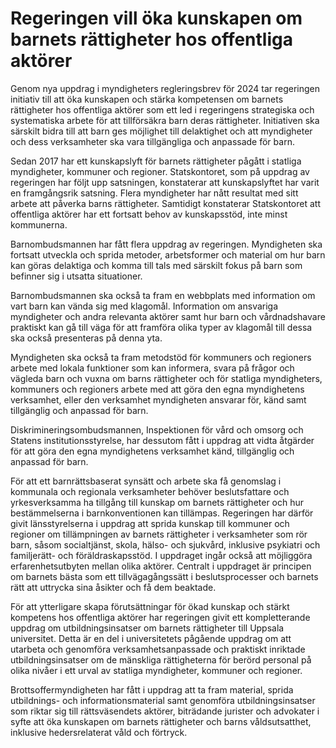 # Regeringen vill öka kunskapen om barnets rättigheter hos offentliga aktörer

Genom nya uppdrag i myndigheters regleringsbrev för 2024 tar regeringen initiativ till att öka kunskapen och stärka kompetensen om barnets rättigheter hos offentliga aktörer som ett led i regeringens strategiska och systematiska arbete för att tillförsäkra barn deras rättigheter. Initiativen ska särskilt bidra till att barn ges möjlighet till delaktighet och att myndigheter och dess verksamheter ska vara tillgängliga och anpassade för barn.

Sedan 2017 har ett kunskapslyft för barnets rättigheter pågått i statliga myndigheter, kommuner och regioner. Statskontoret, som på uppdrag av regeringen har följt upp satsningen, konstaterar att kunskapslyftet har varit en framgångsrik satsning. Flera myndigheter har nått resultat med sitt arbete att påverka barns rättigheter. Samtidigt konstaterar Statskontoret att offentliga aktörer har ett fortsatt behov av kunskapsstöd, inte minst kommunerna.

Barnombudsmannen har fått flera uppdrag av regeringen. Myndigheten ska fortsatt utveckla och sprida metoder, arbetsformer och material om hur barn kan göras delaktiga och komma till tals med särskilt fokus på barn som befinner sig i utsatta situationer.

Barnombudsmannen ska också ta fram en webbplats med information om vart barn kan vända sig med klagomål. Information om ansvariga myndigheter och andra relevanta aktörer samt hur barn och vårdnadshavare praktiskt kan gå till väga för att framföra olika typer av klagomål till dessa ska också presenteras på denna yta.

Myndigheten ska också ta fram metodstöd för kommuners och regioners arbete med lokala funktioner som kan informera, svara på frågor och vägleda barn och vuxna om barns rättigheter och för statliga myndigheters, kommuners och regioners arbete med att göra den egna myndighetens verksamhet, eller den verksamhet myndigheten ansvarar för, känd samt tillgänglig och anpassad för barn.

Diskrimineringsombudsmannen, Inspektionen för vård och omsorg och Statens institutionsstyrelse, har dessutom fått i uppdrag att vidta åtgärder för att göra den egna myndighetens verksamhet känd, tillgänglig och anpassad för barn.

För att ett barnrättsbaserat synsätt och arbete ska få genomslag i kommunala och regionala verksamheter behöver beslutsfattare och yrkesverksamma ha tillgång till kunskap om barnets rättigheter och hur bestämmelserna i barnkonventionen kan tillämpas. Regeringen har därför givit länsstyrelserna i uppdrag att sprida kunskap till kommuner och regioner om tillämpningen av barnets rättigheter i verksamheter som rör barn, såsom socialtjänst, skola, hälso- och sjukvård, inklusive psykiatri och familjerätt- och föräldraskapsstöd. I uppdraget ingår också att möjliggöra erfarenhetsutbyten mellan olika aktörer. Centralt i uppdraget är principen om barnets bästa som ett tillvägagångssätt i beslutsprocesser och barnets rätt att uttrycka sina åsikter och få dem beaktade.

För att ytterligare skapa förutsättningar för ökad kunskap och stärkt kompetens hos offentliga aktörer har regeringen givit ett kompletterande uppdrag om utbildningsinsatser om barnets rättigheter till Uppsala universitet. Detta är en del i universitetets pågående uppdrag om att utarbeta och genomföra verksamhetsanpassade och praktiskt inriktade utbildningsinsatser om de mänskliga rättigheterna för berörd personal på olika nivåer i ett urval av statliga myndigheter, kommuner och regioner.

Brottsoffermyndigheten har fått i uppdrag att ta fram material, sprida utbildnings- och informationsmaterial samt genomföra utbildningsinsatser som riktar sig till rättsväsendets aktörer, biträdande jurister och advokater i syfte att öka kunskapen om barnets rättigheter och barns våldsutsatthet, inklusive hedersrelaterat våld och förtryck.

